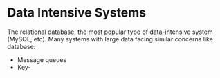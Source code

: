 # Data Intensive Systems

The relational database, the most popular type of data-intensive system (MySQL, etc). Many systems with large data facing similar concerns like database:

-  Message queues
- Key-